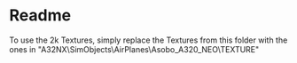 # Readme

To use the 2k Textures, simply replace the Textures from this folder with the ones in "A32NX\SimObjects\AirPlanes\Asobo_A320_NEO\TEXTURE"